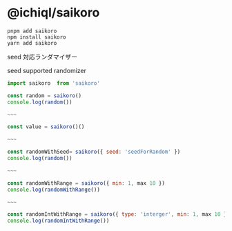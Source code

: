 # @ichiql/saikoro

```shell
pnpm add saikoro
npm install saikoro
yarn add saikoro
```

seed 対応ランダマイザー

seed supported randomizer

```js
import saikoro  from 'saikoro'

const random = saikoro()
console.log(random())

~~~

const value = saikoro()()

~~~

const randomWithSeed= saikoro({ seed: 'seedForRandom' })
console.log(random())

~~~

const randomWithRange = saikoro({ min: 1, max 10 })
console.log(randomWithRange())

~~~

const randomIntWithRange = saikoro({ type: 'interger', min: 1, max 10 })
console.log(randomIntWithRange())


```
